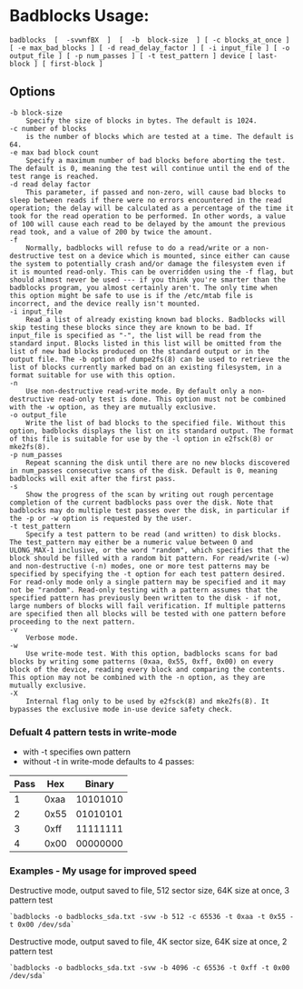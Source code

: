 # Badblocks Usage:
`badblocks  [  -svwnfBX  ]  [  -b  block-size  ] [ -c blocks_at_once ] [ -e max_bad_blocks ]
[ -d read_delay_factor ] [ -i input_file ] [ -o output_file ] [ -p num_passes ] [ -t test_pattern ]
device [ last-block ] [ first-block ]`

## Options
    -b block-size
        Specify the size of blocks in bytes. The default is 1024. 
    -c number of blocks
        is the number of blocks which are tested at a time. The default is 64. 
    -e max bad block count
        Specify a maximum number of bad blocks before aborting the test. The default is 0, meaning the test will continue until the end of the test range is reached. 
    -d read delay factor
        This parameter, if passed and non-zero, will cause bad blocks to sleep between reads if there were no errors encountered in the read operation; the delay will be calculated as a percentage of the time it took for the read operation to be performed. In other words, a value of 100 will cause each read to be delayed by the amount the previous read took, and a value of 200 by twice the amount. 
    -f
        Normally, badblocks will refuse to do a read/write or a non-destructive test on a device which is mounted, since either can cause the system to potentially crash and/or damage the filesystem even if it is mounted read-only. This can be overridden using the -f flag, but should almost never be used --- if you think you're smarter than the badblocks program, you almost certainly aren't. The only time when this option might be safe to use is if the /etc/mtab file is incorrect, and the device really isn't mounted. 
    -i input_file
        Read a list of already existing known bad blocks. Badblocks will skip testing these blocks since they are known to be bad. If input_file is specified as "-", the list will be read from the standard input. Blocks listed in this list will be omitted from the list of new bad blocks produced on the standard output or in the output file. The -b option of dumpe2fs(8) can be used to retrieve the list of blocks currently marked bad on an existing filesystem, in a format suitable for use with this option. 
    -n
        Use non-destructive read-write mode. By default only a non-destructive read-only test is done. This option must not be combined with the -w option, as they are mutually exclusive. 
    -o output_file
        Write the list of bad blocks to the specified file. Without this option, badblocks displays the list on its standard output. The format of this file is suitable for use by the -l option in e2fsck(8) or mke2fs(8). 
    -p num_passes
        Repeat scanning the disk until there are no new blocks discovered in num_passes consecutive scans of the disk. Default is 0, meaning badblocks will exit after the first pass. 
    -s
        Show the progress of the scan by writing out rough percentage completion of the current badblocks pass over the disk. Note that badblocks may do multiple test passes over the disk, in particular if the -p or -w option is requested by the user. 
    -t test_pattern
        Specify a test pattern to be read (and written) to disk blocks. The test_pattern may either be a numeric value between 0 and ULONG_MAX-1 inclusive, or the word "random", which specifies that the block should be filled with a random bit pattern. For read/write (-w) and non-destructive (-n) modes, one or more test patterns may be specified by specifying the -t option for each test pattern desired. For read-only mode only a single pattern may be specified and it may not be "random". Read-only testing with a pattern assumes that the specified pattern has previously been written to the disk - if not, large numbers of blocks will fail verification. If multiple patterns are specified then all blocks will be tested with one pattern before proceeding to the next pattern. 
    -v
        Verbose mode. 
    -w
        Use write-mode test. With this option, badblocks scans for bad blocks by writing some patterns (0xaa, 0x55, 0xff, 0x00) on every block of the device, reading every block and comparing the contents. This option may not be combined with the -n option, as they are mutually exclusive. 
    -X
        Internal flag only to be used by e2fsck(8) and mke2fs(8). It bypasses the exclusive mode in-use device safety check.

### Defualt 4 pattern tests in write-mode
- with -t specifies own pattern
- without -t in write-mode defaults to 4 passes:

Pass| Hex  | Binary
----|------|---------
1   | 0xaa | 10101010
2   | 0x55 | 01010101
3   | 0xff | 11111111
4   | 0x00 | 00000000

### Examples - My usage for improved speed
Destructive mode, output saved to file, 512 sector size, 64K size at once, 3 pattern test

    `badblocks -o badblocks_sda.txt -svw -b 512 -c 65536 -t 0xaa -t 0x55 -t 0x00 /dev/sda`

Destructive mode, output saved to file, 4K sector size, 64K size at once, 2 pattern test

    `badblocks -o badblocks_sda.txt -svw -b 4096 -c 65536 -t 0xff -t 0x00 /dev/sda`
